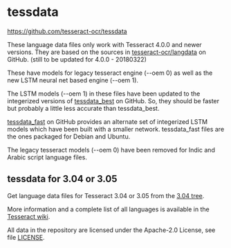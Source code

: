tessdata
========

https://github.com/tesseract-ocr/tessdata

These language data files only work with Tesseract 4.0.0 and newer versions.
They are based on the sources in
[tesseract-ocr/langdata](https://github.com/tesseract-ocr/langdata) on GitHub.
(still to be updated for 4.0.0 - 20180322)

These have models for legacy tesseract engine (--oem 0) as well as the new LSTM neural net based engine (--oem 1).

The LSTM models (--oem 1) in these files 
have been updated to the integerized versions of 
[tessdata_best](https://github.com/tesseract-ocr/tessdata_best) on GitHub.
So, they should be faster but probably a little less accurate than tessdata_best.

[tessdata_fast](https://github.com/tesseract-ocr/tessdata_fast) on GitHub
provides an alternate set of integerized LSTM models which have been built with a smaller network.
tessdata_fast files are the ones packaged for Debian and Ubuntu.

The legacy tesseract models (--oem 0) have been removed for Indic and
Arabic script language files.

tessdata for 3.04 or 3.05
-------------------------

Get language data files for Tesseract 3.04 or 3.05 from the
[3.04 tree](https://github.com/tesseract-ocr/tessdata/tree/3.04.00).

More information and a complete list of all languages is available in the
[Tesseract wiki](https://github.com/tesseract-ocr/tesseract/wiki/Data-Files).

All data in the repository are licensed under the
Apache-2.0 License, see file [LICENSE](LICENSE).
